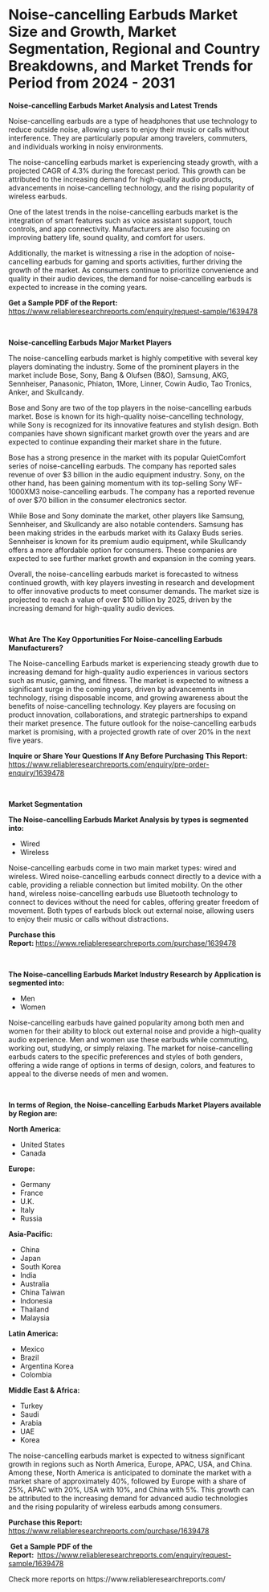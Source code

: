 <p><h1>Noise-cancelling Earbuds Market Size and Growth, Market Segmentation, Regional and Country Breakdowns, and Market Trends for Period from 2024 -  2031</h1></p><p><strong>Noise-cancelling Earbuds Market Analysis and Latest Trends</strong></p>
<p><p>Noise-cancelling earbuds are a type of headphones that use technology to reduce outside noise, allowing users to enjoy their music or calls without interference. They are particularly popular among travelers, commuters, and individuals working in noisy environments.</p><p>The noise-cancelling earbuds market is experiencing steady growth, with a projected CAGR of 4.3% during the forecast period. This growth can be attributed to the increasing demand for high-quality audio products, advancements in noise-cancelling technology, and the rising popularity of wireless earbuds.</p><p>One of the latest trends in the noise-cancelling earbuds market is the integration of smart features such as voice assistant support, touch controls, and app connectivity. Manufacturers are also focusing on improving battery life, sound quality, and comfort for users.</p><p>Additionally, the market is witnessing a rise in the adoption of noise-cancelling earbuds for gaming and sports activities, further driving the growth of the market. As consumers continue to prioritize convenience and quality in their audio devices, the demand for noise-cancelling earbuds is expected to increase in the coming years.</p></p>
<p><strong>Get a Sample PDF of the Report:&nbsp;</strong> <a href="https://www.reliableresearchreports.com/enquiry/request-sample/1639478">https://www.reliableresearchreports.com/enquiry/request-sample/1639478</a></p>
<p>&nbsp;</p>
<p><strong>Noise-cancelling Earbuds Major Market Players</strong></p>
<p><p>The noise-cancelling earbuds market is highly competitive with several key players dominating the industry. Some of the prominent players in the market include Bose, Sony, Bang & Olufsen (B&O), Samsung, AKG, Sennheiser, Panasonic, Phiaton, 1More, Linner, Cowin Audio, Tao Tronics, Anker, and Skullcandy.</p><p>Bose and Sony are two of the top players in the noise-cancelling earbuds market. Bose is known for its high-quality noise-cancelling technology, while Sony is recognized for its innovative features and stylish design. Both companies have shown significant market growth over the years and are expected to continue expanding their market share in the future. </p><p>Bose has a strong presence in the market with its popular QuietComfort series of noise-cancelling earbuds. The company has reported sales revenue of over $3 billion in the audio equipment industry. Sony, on the other hand, has been gaining momentum with its top-selling Sony WF-1000XM3 noise-cancelling earbuds. The company has a reported revenue of over $70 billion in the consumer electronics sector.</p><p>While Bose and Sony dominate the market, other players like Samsung, Sennheiser, and Skullcandy are also notable contenders. Samsung has been making strides in the earbuds market with its Galaxy Buds series. Sennheiser is known for its premium audio equipment, while Skullcandy offers a more affordable option for consumers. These companies are expected to see further market growth and expansion in the coming years. </p><p>Overall, the noise-cancelling earbuds market is forecasted to witness continued growth, with key players investing in research and development to offer innovative products to meet consumer demands. The market size is projected to reach a value of over $10 billion by 2025, driven by the increasing demand for high-quality audio devices.</p></p>
<p>&nbsp;</p>
<p><strong>What Are The Key Opportunities For Noise-cancelling Earbuds Manufacturers?</strong></p>
<p><p>The Noise-cancelling Earbuds market is experiencing steady growth due to increasing demand for high-quality audio experiences in various sectors such as music, gaming, and fitness. The market is expected to witness a significant surge in the coming years, driven by advancements in technology, rising disposable income, and growing awareness about the benefits of noise-cancelling technology. Key players are focusing on product innovation, collaborations, and strategic partnerships to expand their market presence. The future outlook for the noise-cancelling earbuds market is promising, with a projected growth rate of over 20% in the next five years.</p></p>
<p><strong>Inquire or Share Your Questions If Any Before Purchasing This Report:</strong> <a href="https://www.reliableresearchreports.com/enquiry/pre-order-enquiry/1639478">https://www.reliableresearchreports.com/enquiry/pre-order-enquiry/1639478</a></p>
<p>&nbsp;</p>
<p><strong>Market Segmentation</strong></p>
<p><strong>The Noise-cancelling Earbuds Market Analysis by types is segmented into:</strong></p>
<p><ul><li>Wired</li><li>Wireless</li></ul></p>
<p><p>Noise-cancelling earbuds come in two main market types: wired and wireless. Wired noise-cancelling earbuds connect directly to a device with a cable, providing a reliable connection but limited mobility. On the other hand, wireless noise-cancelling earbuds use Bluetooth technology to connect to devices without the need for cables, offering greater freedom of movement. Both types of earbuds block out external noise, allowing users to enjoy their music or calls without distractions.</p></p>
<p><strong>Purchase this Report:&nbsp;</strong><a href="https://www.reliableresearchreports.com/purchase/1639478">https://www.reliableresearchreports.com/purchase/1639478</a></p>
<p>&nbsp;</p>
<p><strong>The Noise-cancelling Earbuds Market Industry Research by Application is segmented into:</strong></p>
<p><ul><li>Men</li><li>Women</li></ul></p>
<p><p>Noise-cancelling earbuds have gained popularity among both men and women for their ability to block out external noise and provide a high-quality audio experience. Men and women use these earbuds while commuting, working out, studying, or simply relaxing. The market for noise-cancelling earbuds caters to the specific preferences and styles of both genders, offering a wide range of options in terms of design, colors, and features to appeal to the diverse needs of men and women.</p></p>
<p>&nbsp;</p>
<p><strong>In terms of Region, the Noise-cancelling Earbuds Market Players available by Region are:</strong></p>
<p>
    <p> <strong> North America: </strong>
        <ul>
            <li>United States</li>
            <li>Canada</li>
        </ul>
        </p> 
    <p> <strong> Europe: </strong>
        <ul>
            <li>Germany</li>
            <li>France</li>
            <li>U.K.</li>
            <li>Italy</li>
            <li>Russia</li>
        </ul>
        </p> 
    <p> <strong> Asia-Pacific: </strong>
        <ul>
            <li>China</li>
            <li>Japan</li>
            <li>South Korea</li>
            <li>India</li>
            <li>Australia</li>
            <li>China Taiwan</li>
            <li>Indonesia</li>
            <li>Thailand</li>
            <li>Malaysia</li>
        </ul>
        </p> 
    <p> <strong> Latin America: </strong>
        <ul>
            <li>Mexico</li>
            <li>Brazil</li>
            <li>Argentina Korea</li>
            <li>Colombia</li>
        </ul>
        </p> 
    <p> <strong> Middle East & Africa: </strong>
        <ul>
            <li>Turkey</li>
            <li>Saudi</li>
            <li>Arabia</li>
            <li>UAE</li>
            <li>Korea</li>
        </ul>
    </p>
    </p>
<p><p>The noise-cancelling earbuds market is expected to witness significant growth in regions such as North America, Europe, APAC, USA, and China. Among these, North America is anticipated to dominate the market with a market share of approximately 40%, followed by Europe with a share of 25%, APAC with 20%, USA with 10%, and China with 5%. This growth can be attributed to the increasing demand for advanced audio technologies and the rising popularity of wireless earbuds among consumers.</p></p>
<p><strong>Purchase this Report: </strong><a href="https://www.reliableresearchreports.com/purchase/1639478">https://www.reliableresearchreports.com/purchase/1639478</a></p>
<p>&nbsp;<strong>Get a Sample PDF of the Report:&nbsp;&nbsp;</strong><a href="https://www.reliableresearchreports.com/enquiry/request-sample/1639478">https://www.reliableresearchreports.com/enquiry/request-sample/1639478</a></p>
<p><strong></strong></p>
<p>Check more reports on https://www.reliableresearchreports.com/</p>